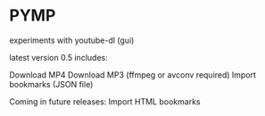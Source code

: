 # PYMP
experiments with youtube-dl (gui)

latest version 0.5 includes:

Download MP4
Download MP3 (ffmpeg or avconv required)
Import bookmarks (JSON file)

Coming in future releases:
Import HTML bookmarks
